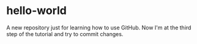 # hello-world
A new repository just for learning how to use GitHub.
Now I'm at the third step of the tutorial and try to commit changes.

